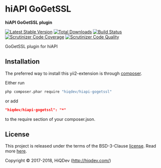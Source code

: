 # hiAPI GoGetSSL

**hiAPI GoGetSSL plugin**

[![Latest Stable Version](https://poser.pugx.org/hiqdev/hiapi-gogetssl/v/stable)](https://packagist.org/packages/hiqdev/hiapi-gogetssl)
[![Total Downloads](https://poser.pugx.org/hiqdev/hiapi-gogetssl/downloads)](https://packagist.org/packages/hiqdev/hiapi-gogetssl)
[![Build Status](https://img.shields.io/travis/hiqdev/hiapi-gogetssl.svg)](https://travis-ci.org/hiqdev/hiapi-gogetssl)
[![Scrutinizer Code Coverage](https://img.shields.io/scrutinizer/coverage/g/hiqdev/hiapi-gogetssl.svg)](https://scrutinizer-ci.com/g/hiqdev/hiapi-gogetssl/)
[![Scrutinizer Code Quality](https://img.shields.io/scrutinizer/g/hiqdev/hiapi-gogetssl.svg)](https://scrutinizer-ci.com/g/hiqdev/hiapi-gogetssl/)

GoGetSSL plugin for hiAPI

## Installation

The preferred way to install this yii2-extension is through [composer](http://getcomposer.org/download/).

Either run

```sh
php composer.phar require "hiqdev/hiapi-gogetssl"
```

or add

```json
"hiqdev/hiapi-gogetssl": "*"
```

to the require section of your composer.json.

## License

This project is released under the terms of the BSD-3-Clause [license](LICENSE).
Read more [here](http://choosealicense.com/licenses/bsd-3-clause).

Copyright © 2017-2018, HiQDev (http://hiqdev.com/)
